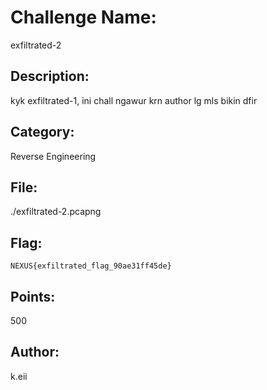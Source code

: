 # Challenge Name:
exfiltrated-2

## Description:
kyk exfiltrated-1, ini chall ngawur krn author lg mls bikin dfir

## Category:
Reverse Engineering

## File:
./exfiltrated-2.pcapng

## Flag:
`NEXUS{exfiltrated_flag_90ae31ff45de}`

## Points:
500

## Author:
k.eii
